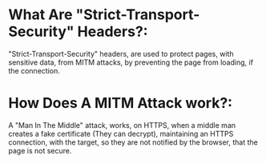 # What Are "Strict-Transport-Security" Headers?:
"Strict-Transport-Security" headers, are used to protect pages, with sensitive data, from MITM attacks, by preventing the page from loading, if the connection.

# How Does A MITM Attack work?:
A "Man In The Middle" attack, works, on HTTPS, when a middle man creates a fake certificate (They can decrypt), maintaining an HTTPS connection, with the target, so they are not notified by the browser, that the page is not secure.
